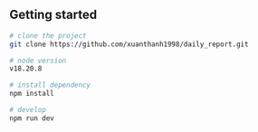 ## Getting started

```bash
# clone the project
git clone https://github.com/xuanthanh1998/daily_report.git

# node version
v18.20.8

# install dependency
npm install

# develop
npm run dev
```

